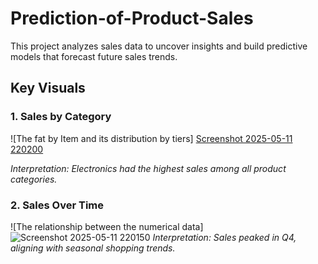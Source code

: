 # Prediction-of-Product-Sales

This project analyzes sales data to uncover insights and build predictive models that forecast future sales trends.

## Key Visuals

### 1. Sales by Category
![The fat by Item and its distribution by tiers] [Screenshot 2025-05-11 220200](https://github.com/user-attachments/assets/253d5c1d-cb88-4c72-85e4-fecc06f8ccb4)
 
*Interpretation: Electronics had the highest sales among all product categories.*

### 2. Sales Over Time
![The relationship between the numerical data]![Screenshot 2025-05-11 220150](https://github.com/user-attachments/assets/2d381d87-e648-4b0d-b1e5-0baccdd174e1) 
*Interpretation: Sales peaked in Q4, aligning with seasonal shopping trends.*
